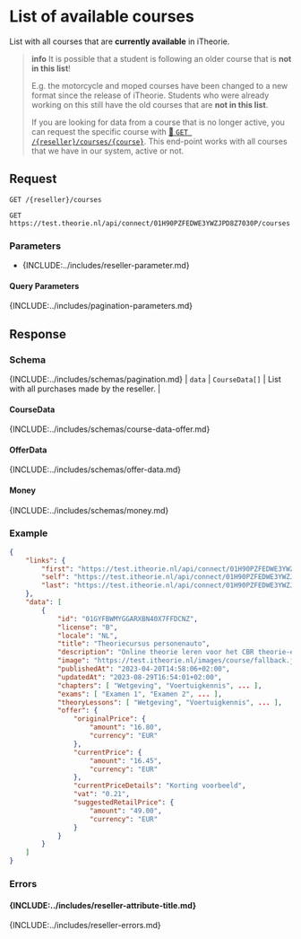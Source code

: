 # List of available courses
List with all courses that are **currently available** in iTheorie. 

> **info** It is possible that a student is following an older course that is **not in this list**!
>
> E.g. the motorcycle and moped courses have been changed to a new format since the release of iTheorie. Students who were already working on this still have the old courses that are **not in this list**.
>
> If you are looking for data from a course that is no longer active, you can request the specific course with [:link: `GET /{reseller}/courses/{course}`](reseller-courses-course-get.md). This end-point
works with all courses that we have in our system, active or not.

## Request
```http
GET /{reseller}/courses
```
```http
GET https://test.theorie.nl/api/connect/01H90PZFEDWE3YWZJPD8Z7030P/courses
```

### Parameters
* {INCLUDE:../includes/reseller-parameter.md}

#### Query Parameters
{INCLUDE:../includes/pagination-parameters.md}

## Response
### Schema
{INCLUDE:../includes/schemas/pagination.md}
| `data` | `CourseData[]` | List with all purchases made by the reseller. |

#### CourseData
{INCLUDE:../includes/schemas/course-data-offer.md}

#### OfferData
{INCLUDE:../includes/schemas/offer-data.md}

#### Money
{INCLUDE:../includes/schemas/money.md}

### Example
```json
{
    "links": {
        "first": "https://test.itheorie.nl/api/connect/01H90PZFEDWE3YWZJPD8Z7030P/courses?page=1",
        "self": "https://test.itheorie.nl/api/connect/01H90PZFEDWE3YWZJPD8Z7030P/courses?page=1",
        "last": "https://test.itheorie.nl/api/connect/01H90PZFEDWE3YWZJPD8Z7030P/courses?page=1"
    },
    "data": [
        {
            "id": "01GYFBWMYGGARXBN40X7FFDCNZ",
            "license": "B",
            "locale": "NL",
            "title": "Theoriecursus personenauto",
            "description": "Online theorie leren voor het CBR theorie-examen auto, motor, scooter, snorfiets, bromfiets, speed-pedelec of brommobiel.",
            "image": "https://test.itheorie.nl/images/course/fallback.jpg",
            "publishedAt": "2023-04-20T14:58:06+02:00",
            "updatedAt": "2023-08-29T16:54:01+02:00",
            "chapters": [ "Wetgeving", "Voertuigkennis", ... ],
            "exams": [ "Examen 1", "Examen 2", ... ],
            "theoryLessons": [ "Wetgeving", "Voertuigkennis", ... ],
            "offer": {
                "originalPrice": {
                    "amount": "16.80",
                    "currency": "EUR"
                },
                "currentPrice": {
                    "amount": "16.45",
                    "currency": "EUR"
                },
                "currentPriceDetails": "Korting voorbeeld",
                "vat": "0.21",
                "suggestedRetailPrice": {
                    "amount": "49.00",
                    "currency": "EUR"
                }
            }
        }
    ]
}
```

### Errors

#### {INCLUDE:../includes/reseller-attribute-title.md}
{INCLUDE:../includes/reseller-errors.md}
